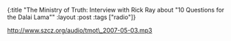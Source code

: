 {:title "The Ministry of Truth: Interview with Rick Ray about \"10 Questions for the Dalai Lama\""
:layout :post
:tags  ["radio"]}

<http://www.szcz.org/audio/tmot\_2007-05-03.mp3>

